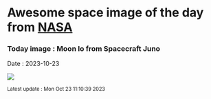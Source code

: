 
# Awesome space image of the day from [NASA](https://api.nasa.gov/)

### Today image : Moon Io from Spacecraft Juno
Date : 2023-10-23

![](https://apod.nasa.gov/apod/image/2310/IoFlyby_Juno_960.jpg)

<small>Latest update : Mon Oct 23 11:10:39 2023</small>
        